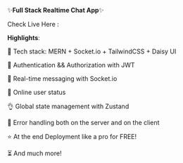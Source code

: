 ✨**Full Stack Realtime Chat App**✨

Check Live Here : 

**Highlights**:

🌟 Tech stack: MERN + Socket.io + TailwindCSS + Daisy UI

🎃 Authentication && Authorization with JWT

👾 Real-time messaging with Socket.io

🚀 Online user status

👌 Global state management with Zustand

🐞 Error handling both on the server and on the client

⭐ At the end Deployment like a pro for FREE!

⏳ And much more!
